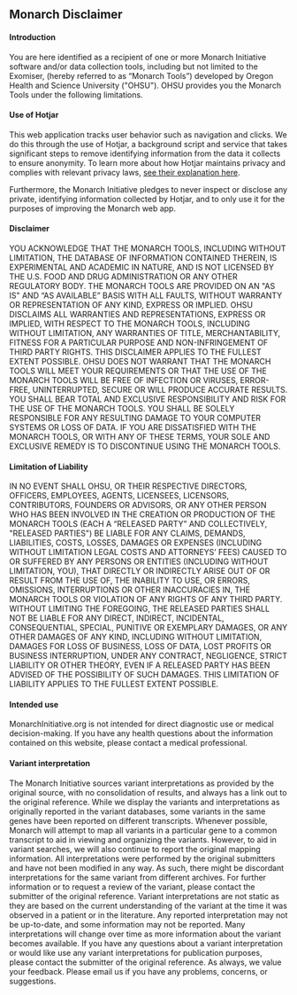 <div class="container-fluid monarch-view monarch-disclaimer">
  <h2 class="page-title">Monarch Disclaimer</h2>
  <h4>Introduction</h4>
  <p>
    You are here identified as a recipient of one or more Monarch Initiative
    software and/or data collection tools, including but not limited to the
    Exomiser, (hereby referred to as “Monarch Tools”) developed by Oregon Health
    and Science University ("OHSU"). OHSU provides you the Monarch Tools under
    the following limitations.
  </p>
  <h4>Use of Hotjar</h4>
  <p>
    This web application tracks user behavior such as navigation and clicks.
    We do this through the use of Hotjar, a background script and service that takes significant steps to remove identifying information from the data
    it collects to ensure anonymity. To learn more about how Hotjar maintains
    privacy and complies with relevant privacy laws,
    <a href="https://www.hotjar.com/legal/compliance/gdpr-commitment/">see their explanation here</a>.
  </p>
  <p>
    Furthermore, the Monarch Initiative pledges to never inspect or disclose any
    private, identifying information collected by Hotjar, and to only use it for
    the purposes of improving the Monarch web app.
  </p>
  <h4>Disclaimer</h4>
  <p>
    YOU ACKNOWLEDGE THAT THE MONARCH TOOLS, INCLUDING WITHOUT LIMITATION, THE
    DATABASE OF INFORMATION CONTAINED THEREIN, IS EXPERIMENTAL AND ACADEMIC IN
    NATURE, AND IS NOT LICENSED BY THE U.S. FOOD AND DRUG ADMINISTRATION OR ANY
    OTHER REGULATORY BODY. THE MONARCH TOOLS ARE PROVIDED ON AN "AS IS" AND “AS
    AVAILABLE” BASIS WITH ALL FAULTS, WITHOUT WARRANTY OR REPRESENTATION OF ANY
    KIND, EXPRESS OR IMPLIED. OHSU DISCLAIMS ALL WARRANTIES AND REPRESENTATIONS,
    EXPRESS OR IMPLIED, WITH RESPECT TO THE MONARCH TOOLS, INCLUDING WITHOUT
    LIMITATION, ANY WARRANTIES OF TITLE, MERCHANTABILITY, FITNESS FOR A
    PARTICULAR PURPOSE AND NON-INFRINGEMENT OF THIRD PARTY RIGHTS. THIS
    DISCLAIMER APPLIES TO THE FULLEST EXTENT POSSIBLE. OHSU DOES NOT WARRANT
    THAT THE MONARCH TOOLS WILL MEET YOUR REQUIREMENTS OR THAT THE USE OF THE
    MONARCH TOOLS WILL BE FREE OF INFECTION OR VIRUSES, ERROR-FREE,
    UNINTERRUPTED, SECURE OR WILL PRODUCE ACCURATE RESULTS. YOU SHALL BEAR TOTAL
    AND EXCLUSIVE RESPONSIBILITY AND RISK FOR THE USE OF THE MONARCH TOOLS. YOU
    SHALL BE SOLELY RESPONSIBLE FOR ANY RESULTING DAMAGE TO YOUR COMPUTER
    SYSTEMS OR LOSS OF DATA. IF YOU ARE DISSATISFIED WITH THE MONARCH TOOLS, OR
    WITH ANY OF THESE TERMS, YOUR SOLE AND EXCLUSIVE REMEDY IS TO DISCONTINUE
    USING THE MONARCH TOOLS.
  </p>
  <h4>Limitation of Liability</h4>
  <p>
    IN NO EVENT SHALL OHSU, OR THEIR RESPECTIVE DIRECTORS, OFFICERS, EMPLOYEES,
    AGENTS, LICENSEES, LICENSORS, CONTRIBUTORS, FOUNDERS OR ADVISORS, OR ANY
    OTHER PERSON WHO HAS BEEN INVOLVED IN THE CREATION OR PRODUCTION OF THE
    MONARCH TOOLS (EACH A “RELEASED PARTY” AND COLLECTIVELY, "RELEASED PARTIES")
    BE LIABLE FOR ANY CLAIMS, DEMANDS, LIABILITIES, COSTS, LOSSES, DAMAGES OR
    EXPENSES (INCLUDING WITHOUT LIMITATION LEGAL COSTS AND ATTORNEYS’ FEES)
    CAUSED TO OR SUFFERED BY ANY PERSONS OR ENTITIES (INCLUDING WITHOUT
    LIMITATION, YOU), THAT DIRECTLY OR INDIRECTLY ARISE OUT OF OR RESULT FROM
    THE USE OF, THE INABILITY TO USE, OR ERRORS, OMISSIONS, INTERRUPTIONS OR
    OTHER INACCURACIES IN, THE MONARCH TOOLS OR VIOLATION OF ANY RIGHTS OF ANY
    THIRD PARTY. WITHOUT LIMITING THE FOREGOING, THE RELEASED PARTIES SHALL NOT
    BE LIABLE FOR ANY DIRECT, INDIRECT, INCIDENTAL, CONSEQUENTIAL, SPECIAL,
    PUNITIVE OR EXEMPLARY DAMAGES, OR ANY OTHER DAMAGES OF ANY KIND, INCLUDING
    WITHOUT LIMITATION, DAMAGES FOR LOSS OF BUSINESS, LOSS OF DATA, LOST PROFITS
    OR BUSINESS INTERRUPTION, UNDER ANY CONTRACT, NEGLIGENCE, STRICT LIABILITY
    OR OTHER THEORY, EVEN IF A RELEASED PARTY HAS BEEN ADVISED OF THE
    POSSIBILITY OF SUCH DAMAGES. THIS LIMITATION OF LIABILITY APPLIES TO THE
    FULLEST EXTENT POSSIBLE.
  </p>
  <h4>Intended use</h4>
  <p>
    MonarchInitiative.org is not intended for direct diagnostic use or medical
    decision-making. If you have any health questions about the information
    contained on this website, please contact a medical professional.
  </p>
  <h4>Variant interpretation</h4>
  <p>
    The Monarch Initiative sources variant interpretations as provided by the
    original source, with no consolidation of results, and always has a link out
    to the original reference. While we display the variants and interpretations
    as originally reported in the variant databases, some variants in the same
    genes have been reported on different transcripts. Whenever possible,
    Monarch will attempt to map all variants in a particular gene to a common
    transcript to aid in viewing and organizing the variants. However, to aid in
    variant searches, we will also continue to report the original mapping
    information. All interpretations were performed by the original submitters
    and have not been modified in any way. As such, there might be discordant
    interpretations for the same variant from different archives. For further
    information or to request a review of the variant, please contact the
    submitter of the original reference. Variant interpretations are not static
    as they are based on the current understanding of the variant at the time it
    was observed in a patient or in the literature. Any reported interpretation
    may not be up-to-date, and some information may not be reported. Many
    interpretations will change over time as more information about the variant
    becomes available. If you have any questions about a variant interpretation
    or would like use any variant interpretations for publication purposes,
    please contact the submitter of the original reference. As always, we value
    your feedback. Please email us if you have any problems, concerns, or
    suggestions.
  </p>
</div>
